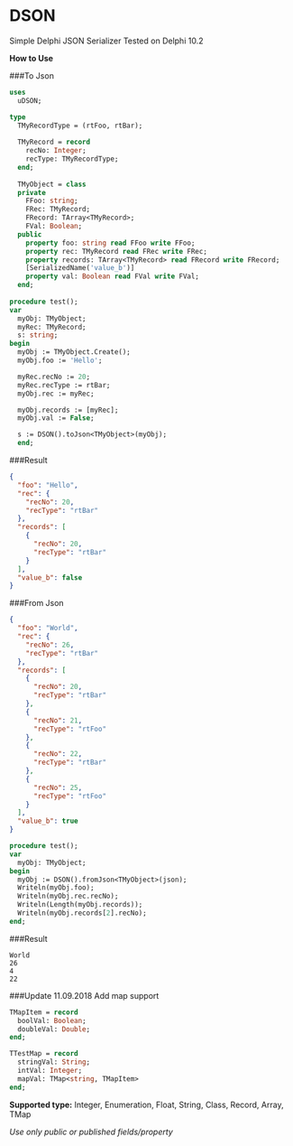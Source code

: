 # DSON
Simple Delphi JSON Serializer
Tested on Delphi 10.2

**How to Use**

###To Json
```pascal
uses
  uDSON;

type
  TMyRecordType = (rtFoo, rtBar);
  
  TMyRecord = record
    recNo: Integer;
    recType: TMyRecordType;
  end;
  
  TMyObject = class
  private
    FFoo: string;
    FRec: TMyRecord;
    FRecord: TArray<TMyRecord>;
    FVal: Boolean;
  public
    property foo: string read FFoo write FFoo;
    property rec: TMyRecord read FRec write FRec;
    property records: TArray<TMyRecord> read FRecord write FRecord;
    [SerializedName('value_b')]
    property val: Boolean read FVal write FVal;
  end;
  
procedure test();
var
  myObj: TMyObject;
  myRec: TMyRecord;
  s: string;
begin
  myObj := TMyObject.Create();
  myObj.foo := 'Hello';

  myRec.recNo := 20;
  myRec.recType := rtBar;
  myObj.rec := myRec;

  myObj.records := [myRec];
  myObj.val := False;

  s := DSON().toJson<TMyObject>(myObj);
  end;
```
###Result
```json
{
  "foo": "Hello",
  "rec": {
    "recNo": 20,
    "recType": "rtBar"
  },
  "records": [
    {
      "recNo": 20,
      "recType": "rtBar"
    }
  ],
  "value_b": false
}
```

###From Json
```json
{
  "foo": "World",
  "rec": {
    "recNo": 26,
    "recType": "rtBar"
  },
  "records": [
    {
      "recNo": 20,
      "recType": "rtBar"
    },
    {
      "recNo": 21,
      "recType": "rtFoo"
    },
    {
      "recNo": 22,
      "recType": "rtBar"
    },
    {
      "recNo": 25,
      "recType": "rtFoo"
    }
  ],
  "value_b": true
}
```
```pascal
procedure test();
var
  myObj: TMyObject;
begin
  myObj := DSON().fromJson<TMyObject>(json);
  Writeln(myObj.foo);
  Writeln(myObj.rec.recNo);
  Writeln(Length(myObj.records));
  Writeln(myObj.records[2].recNo);
end;
```
###Result
```
World
26
4
22
```

###Update 11.09.2018
Add map support
```pascal
TMapItem = record
  boolVal: Boolean;
  doubleVal: Double;
end;

TTestMap = record
  stringVal: String;
  intVal: Integer;
  mapVal: TMap<string, TMapItem>
end;
```

**Supported type:**
Integer, Enumeration, Float, String, Class, Record, Array, TMap

*Use only public or published fields/property*
